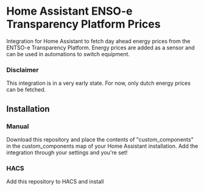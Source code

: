 # Home Assistant ENSO-e Transparency Platform Prices
Integration for Home Assistant to fetch day ahead energy prices from the ENTSO-e Transparency Platform.
Energy prices are added as a sensor and can be used in automations to switch equipment.
 
### Disclaimer
This integration is in a very early state. For now, only dutch energy prices can be fetched.

## Installation

### Manual
Download this repository and place the contents of "custom_components" in the custom_components map of your Home Assistant installation. Add the integration through your settings and you're set!

### HACS
Add this repository to HACS and install
